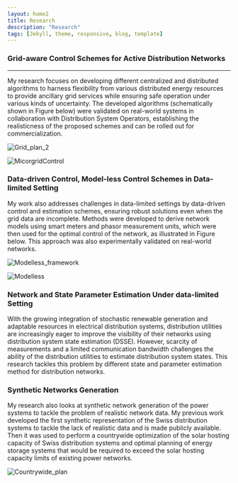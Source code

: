 ```yaml
---
layout: home2
title: Research
description: "Research"
tags: [Jekyll, theme, responsive, blog, template]
---
```


### Grid-aware Control Schemes for Active Distribution Networks
----
My research focuses on developing different centralized and distributed algorithms to harness flexibility from various distributed energy resources to provide ancillary grid services while ensuring safe operation under various kinds of uncertainty. The developed algorithms (schematically shown in Figure below) were validated on real-world systems in collaboration with Distribution System Operators, establishing the realisticness of the proposed schemes and can be rolled out for commercialization.

![Grid_plan_2](https://github.com/user-attachments/assets/80ab644c-9a12-4370-b581-1dd5e10cd959)

![MicorgridControl](https://github.com/user-attachments/assets/d92183c6-050a-405a-8cdc-5baf75617eef)


### Data-driven Control, Model-less Control Schemes in Data-limited Setting

My work also addresses challenges in data-limited settings by data-driven control and estimation schemes, ensuring robust solutions even when the grid data are incomplete. Methods were developed to derive network models using smart meters and phasor measurement units, which were then used for the optimal control of the network, as illustrated in Figure below. This approach was also experimentally validated on real-world networks.

![Modelless_framework](https://github.com/user-attachments/assets/65d2d97b-61da-4b5b-9c69-323ee53071d9)

![Modelless](https://github.com/user-attachments/assets/7cb3648c-6f64-4587-96d7-0206cb80f100)

### Network and State Parameter Estimation Under data-limited Setting

With the growing integration of stochastic renewable generation and adaptable resources in electrical distribution systems, distribution utilities are increasingly eager to improve the visibility of their networks using distribution system state estimation (DSSE). However, scarcity of measurements and a limited communication bandwidth challenges the ability of the distribution utilities to estimate distribution system states. This research tackles this problem by different state and parameter estimation method for distribution networks. 

### Synthetic Networks Generation
My research also looks at synthetic network generation of the power systems to tackle the problem of realistic network data. My previous work  developed the first synthetic representation of the Swiss distribution systems to tackle the lack of realistic data and is made publicly available. Then it was used to perform a countrywide optimization of the solar hosting capacity of Swiss distribution systems and optimal planning of energy storage systems that would be required to exceed the solar hosting capacity limits of existing power networks.


![Countrywide_plan](https://github.com/user-attachments/assets/8982d8dc-fc77-48b3-8032-133c5323a1d8)





